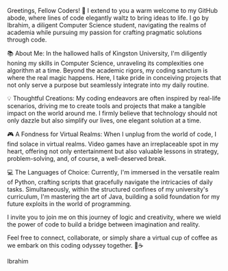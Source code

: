 Greetings, Fellow Coders! 👋
I extend to you a warm welcome to my GitHub abode, where lines of code elegantly waltz to bring ideas to life. I go by Ibrahim, a diligent Computer Science student, navigating the realms of academia while pursuing my passion for crafting pragmatic solutions through code.

📚 About Me:
In the hallowed halls of Kingston University, I'm diligently honing my skills in Computer Science, unraveling its complexities one algorithm at a time. Beyond the academic rigors, my coding sanctum is where the real magic happens. Here, I take pride in conceiving projects that not only serve a purpose but seamlessly integrate into my daily routine.

💡 Thoughtful Creations:
My coding endeavors are often inspired by real-life scenarios, driving me to create tools and projects that make a tangible impact on the world around me. I firmly believe that technology should not only dazzle but also simplify our lives, one elegant solution at a time.

🎮 A Fondness for Virtual Realms:
When I unplug from the world of code, I find solace in virtual realms. Video games have an irreplaceable spot in my heart, offering not only entertainment but also valuable lessons in strategy, problem-solving, and, of course, a well-deserved break.

💻 The Languages of Choice:
Currently, I'm immersed in the versatile realm of Python, crafting scripts that gracefully navigate the intricacies of daily tasks. Simultaneously, within the structured confines of my university's curriculum, I'm mastering the art of Java, building a solid foundation for my future exploits in the world of programming.

I invite you to join me on this journey of logic and creativity, where we wield the power of code to build a bridge between imagination and reality.

Feel free to connect, collaborate, or simply share a virtual cup of coffee as we embark on this coding odyssey together. 🚀☕

Ibrahim
